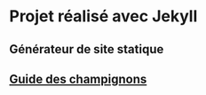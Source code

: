 # Projet réalisé avec Jekyll 

## Générateur de site statique

## [Guide des champignons](https://ricou12.github.io/Guide-Champ/)



